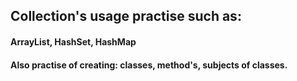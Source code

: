 ## Collection's usage practise such as:

#### ArrayList, HashSet, HashMap

#### Also practise of creating: classes, method's, subjects of classes.